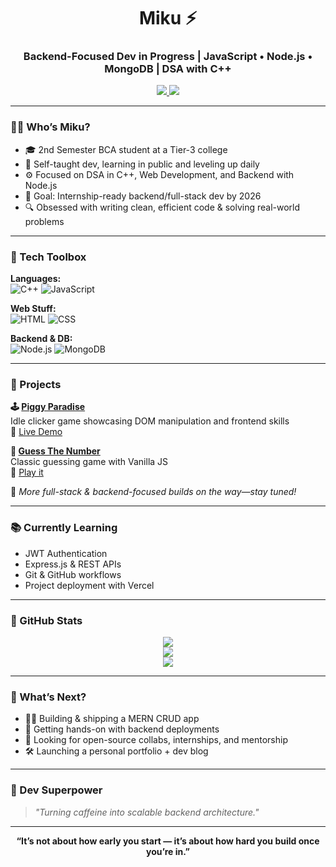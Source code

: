 <h1 align="center">Miku ⚡</h1>
<h3 align="center">Backend-Focused Dev in Progress | JavaScript • Node.js • MongoDB | DSA with C++</h3>

<p align="center">
  <a href="https://www.linkedin.com/in/madhusudan-bhukta">
    <img src="https://img.shields.io/badge/LinkedIn-blue?style=flat&logo=linkedin&logoColor=white" />
  </a>
  <a href="https://x.com/rwar_star">
    <img src="https://img.shields.io/badge/Twitter/X-black?style=flat&logo=twitter" />
  </a>
</p>

---

### 👨‍💻 Who’s Miku?

- 🎓 2nd Semester BCA student at a Tier-3 college  
- 🧠 Self-taught dev, learning in public and leveling up daily  
- ⚙️ Focused on DSA in C++, Web Development, and Backend with Node.js  
- 🚀 Goal: Internship-ready backend/full-stack dev by 2026  
- 🔍 Obsessed with writing clean, efficient code & solving real-world problems

---

### 🧰 Tech Toolbox

**Languages:**  
![C++](https://img.shields.io/badge/C++-00599C?style=flat&logo=c%2b%2b&logoColor=white)
![JavaScript](https://img.shields.io/badge/JavaScript-F7DF1E?style=flat&logo=javascript&logoColor=black)

**Web Stuff:**  
![HTML](https://img.shields.io/badge/HTML5-E34F26?style=flat&logo=html5&logoColor=white)
![CSS](https://img.shields.io/badge/CSS3-1572B6?style=flat&logo=css3&logoColor=white)

**Backend & DB:**  
![Node.js](https://img.shields.io/badge/Node.js-339933?style=flat&logo=nodedotjs&logoColor=white)
![MongoDB](https://img.shields.io/badge/MongoDB-4DB33D?style=flat&logo=mongodb&logoColor=white)

---

### 🧪 Projects

**🕹️ [Piggy Paradise](https://github.com/megabytis/piggy-paradise)**  
Idle clicker game showcasing DOM manipulation and frontend skills  
🔗 [Live Demo](https://piggy-paradise.vercel.app/)

**🎯 [Guess The Number](https://github.com/megabytis/Guess-The-Number)**  
Classic guessing game with Vanilla JS  
🔗 [Play it](https://megabytis.github.io/Guess-The-Number/)

📌 *More full-stack & backend-focused builds on the way—stay tuned!*

---

### 📚 Currently Learning

- JWT Authentication  
- Express.js & REST APIs  
- Git & GitHub workflows  
- Project deployment with Vercel  

---

### 🔧 GitHub Stats

<p align="center">
  <img src="https://github-readme-stats.vercel.app/api?username=megabytis&show_icons=true&theme=tokyonight" />
  <br />
  <img src="https://github-readme-streak-stats.herokuapp.com/?user=megabytis&theme=tokyonight" />
  <br />
  <img src="https://github-readme-activity-graph.cyclic.app/graph?username=megabytis&theme=tokyo-night" />
</p>

---

### 📌 What’s Next?

- 👨‍🏭 Building & shipping a MERN CRUD app  
- 🔧 Getting hands-on with backend deployments  
- 💬 Looking for open-source collabs, internships, and mentorship  
- 🛠️ Launching a personal portfolio + dev blog

---

### 💬 Dev Superpower

> *"Turning caffeine into scalable backend architecture."*

---

<p align="center">
  <b>“It’s not about how early you start — it’s about how hard you build once you’re in.”</b>
</p>
